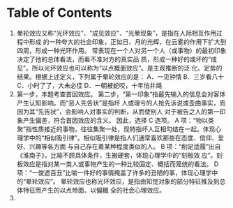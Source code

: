 # Table of Contents



1. 晕轮效应又称“光环效应”、“成见效应”、“光晕现象”，是指在人际相互作用过程中形成
   的一种夸大的社会印象，正如日、月的光辉，在云雾的作用下扩大到四周，形成一种光环作用。
   常表现在一个人对另一个人（或事物）的最初印象决定了他的总体看法，而看不准对方的真实品
   质，形成一种好的或坏的“成见”。所以光环效应也可以称为“以点概面效应”。是主观推断的泛
   化、定势的结果。根据上述定义，下列属于晕轮效应的是：
   A．一见钟情
   B．三岁看八十
   C．小时了了，大未必佳
   D．一朝被蛇咬，十年怕井绳
2. 第一步，本题考查首因效应。
   第二步，“第一印象”指最先输入的信息会对客体产生认知影响。而“恶人先告状”是指坏
   人或理亏的人抢先诉说或歪曲事实，而因为其“先告状”，会影响人对事实的判断，从而使别人
   对于被告之人的第一印象产生偏差，符合首因效应的含义。
   因此，选择 C 选项。
   A 项：“物以类聚”指性质接近的事物，往往集聚一处，现特指坏人互相勾结在一起。体现心
   理学中的“相似吸引律”。相似吸引律是指人们通常喜欢那些在态度、信仰、爱好、兴趣等各方面
   与自己存在着某种程度类似的人。
   B 项：“削足适履”出自《淮南子》，比喻不顾具体条件，生搬硬套，体现心理学中的“刻板效
   应”。刻板效应是指对某一类人或事物产生的一种比较固定、概括而笼统的看法。
   D 项：“一俊遮百丑”比喻一件好的事情掩盖了许多的丑陋的事，体现心理学中的“晕轮效应”。
   晕轮效应也称光环效应，是指由知觉对象的部分特征推及到总体特征而产生的以点带面、以偏概
   全的社会心理效应。
3. 

